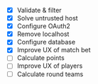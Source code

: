 - [x] Validate & filter
- [x] Solve untrusted host
- [x] Configure OAuth2
- [x] Remove localhost
- [x] Configure database
- [x] Improve UX of match bet
- [ ] Calculate points
- [ ] Improve UX of players
- [ ] Calculate round teams
